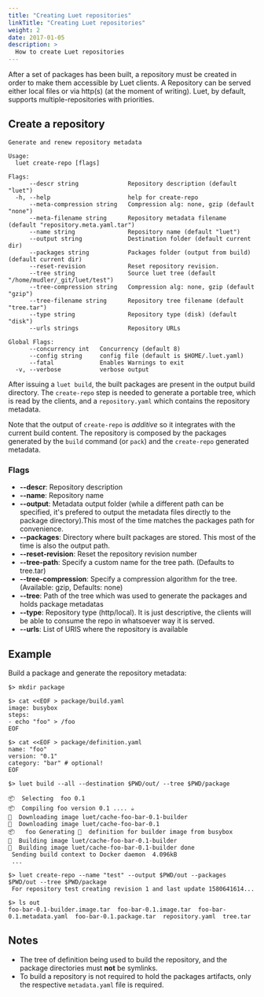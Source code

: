 ```yaml
---
title: "Creating Luet repositories"
linkTitle: "Creating Luet repositories"
weight: 2
date: 2017-01-05
description: >
  How to create Luet repositories
---
```


After a set of packages has been built, a repository must be created in order to make them accessible by Luet clients. A Repository can be served either local files or via http(s) (at the moment of writing). Luet, by default, supports multiple-repositories with priorities.

## Create a repository

```
Generate and renew repository metadata

Usage:
  luet create-repo [flags]

Flags:
      --descr string              Repository description (default "luet")
  -h, --help                      help for create-repo
      --meta-compression string   Compression alg: none, gzip (default "none")
      --meta-filename string      Repository metadata filename (default "repository.meta.yaml.tar")
      --name string               Repository name (default "luet")
      --output string             Destination folder (default current dir)
      --packages string           Packages folder (output from build) (default current dir)
      --reset-revision            Reset repository revision.
      --tree string               Source luet tree (default "/home/mudler/_git/luet/test")
      --tree-compression string   Compression alg: none, gzip (default "gzip")
      --tree-filename string      Repository tree filename (default "tree.tar")
      --type string               Repository type (disk) (default "disk")
      --urls strings              Repository URLs

Global Flags:
      --concurrency int   Concurrency (default 8)
      --config string     config file (default is $HOME/.luet.yaml)
      --fatal             Enables Warnings to exit
  -v, --verbose           verbose output

```

After issuing a `luet build`, the built packages are present in the output build directory. The `create-repo` step is needed to generate a portable tree, which is read by the clients, and a `repository.yaml` which contains the repository metadata.

Note that the output of `create-repo` is *additive* so it integrates with the current build content. The repository is composed by the packages generated by the `build` command (or `pack`) and the `create-repo` generated metadata. 

### Flags

- **--descr**: Repository description
- **--name**: Repository name
- **--output**: Metadata output folder (while a different path can be specified, it's prefered to output the metadata files directly to the package directory).This most of the time matches the packages path for convenience.
- **--packages**: Directory where built packages are stored. This most of the time is also the output path.
- **--reset-revision**: Reset the repository revision number
- **--tree-path**: Specify a custom name for the tree path. (Defaults to tree.tar)
- **--tree-compression**: Specify a compression algorithm for the tree. (Available: gzip, Defaults: none)
- **--tree**: Path of the tree which was used to generate the packages and holds package metadatas
- **--type**: Repository type (http/local). It is just descriptive, the clients will be able to consume the repo in whatsoever way it is served.
- **--urls**: List of URIS where the repository is available

## Example

Build a package and generate the repository metadata:

```
$> mkdir package

$> cat <<EOF > package/build.yaml
image: busybox
steps:
- echo "foo" > /foo
EOF

$> cat <<EOF > package/definition.yaml
name: "foo"
version: "0.1"
category: "bar" # optional!
EOF

$> luet build --all --destination $PWD/out/ --tree $PWD/package

📦  Selecting  foo 0.1
📦  Compiling foo version 0.1 .... ☕
🐋  Downloading image luet/cache-foo-bar-0.1-builder
🐋  Downloading image luet/cache-foo-bar-0.1
📦   foo Generating 🐋  definition for builder image from busybox
🐋  Building image luet/cache-foo-bar-0.1-builder
🐋  Building image luet/cache-foo-bar-0.1-builder done
 Sending build context to Docker daemon  4.096kB
 ...

$> luet create-repo --name "test" --output $PWD/out --packages $PWD/out --tree $PWD/package
 For repository test creating revision 1 and last update 1580641614...

$> ls out
foo-bar-0.1-builder.image.tar  foo-bar-0.1.image.tar  foo-bar-0.1.metadata.yaml  foo-bar-0.1.package.tar  repository.yaml  tree.tar

```

## Notes

- The tree of definition being used to build the repository, and the package directories must **not** be symlinks.
- To build a repository is not required to hold the packages artifacts, only the respective `metadata.yaml` file is required.